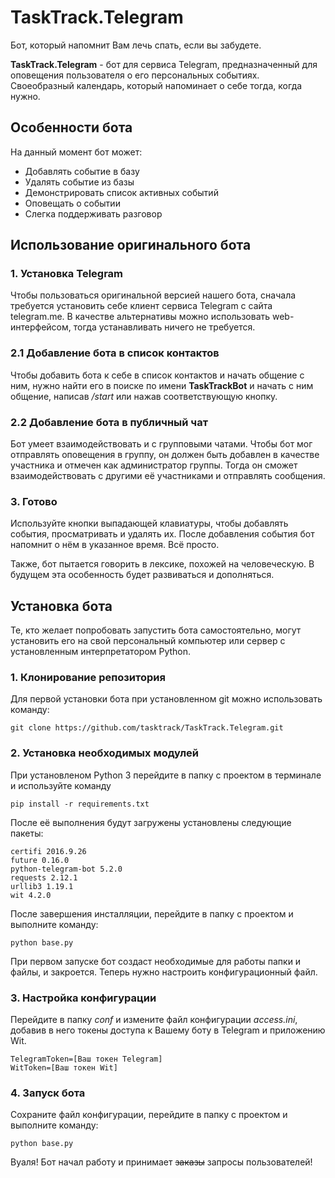 # TaskTrack.Telegram
Бот, который напомнит Вам лечь спать, если вы забудете.

**TaskTrack.Telegram** - бот для сервиса Telegram, предназначенный для оповещения пользователя о его персональных событиях.
Своеобразный календарь, который напоминает о себе тогда, когда нужно.

## Особенности бота
На данный момент бот может:
* Добавлять событие в базу
* Удалять событие из базы
* Демонстрировать список активных событий
* Оповещать о событии
* Слегка поддерживать разговор

## Использование оригинального бота
### 1. Установка Telegram
Чтобы пользоваться оригинальной версией нашего бота, сначала требуется установить себе клиент сервиса Telegram с сайта telegram.me.
В качестве альтернативы можно использовать web-интерфейсом, тогда устанавливать ничего не требуется.
### 2.1 Добавление бота в список контактов
Чтобы добавить бота к себе в список контактов и начать общение с ним, нужно найти его в поиске по имени **TaskTrackBot** и начать с ним общение, написав */start* или нажав соответствующую кнопку.
### 2.2 Добавление бота в публичный чат
Бот умеет взаимодействовать и с групповыми чатами. Чтобы бот мог отправлять оповещения в группу, он должен быть добавлен в качестве участника и отмечен как администратор группы. Тогда он сможет взаимодействовать с другими её участниками и отправлять сообщения.
### 3. Готово
Используйте кнопки выпадающей клавиатуры, чтобы добавлять события, просматривать и удалять их.
После добавления события бот напомнит о нём в указанное время.
Всё просто.

Также, бот пытается говорить в лексике, похожей на человеческую. В будущем эта особенность будет развиваться и дополняться.

## Установка бота
Те, кто желает попробовать запустить бота самостоятельно, могут установить его на свой персональный компьютер или сервер с установленным интерпретатором Python.
### 1. Клонирование репозитория
Для первой установки бота при установленном git можно использовать команду:

    git clone https://github.com/tasktrack/TaskTrack.Telegram.git
    
### 2. Установка необходимых модулей
При установленом Python 3 перейдите в папку с проектом в терминале и используйте команду

    pip install -r requirements.txt

После её выполнения будут загружены установлены следующие пакеты:

    certifi 2016.9.26
    future 0.16.0
    python-telegram-bot 5.2.0
    requests 2.12.1
    urllib3 1.19.1
    wit 4.2.0
    
После завершения инсталляции, перейдите в папку с проектом и выполните команду:

    python base.py

При первом запуске бот создаст необходимые для работы папки и файлы, и закроется.
Теперь нужно настроить конфигурационный файл.

### 3. Настройка конфигурации
Перейдите в папку *conf* и измените файл конфигурации *access.ini*, добавив в него токены доступа к Вашему боту в Telegram и приложению Wit.

    TelegramToken=[Ваш токен Telegram]
    WitToken=[Ваш токен Wit]

### 4. Запуск бота
Сохраните файл конфигурации, перейдите в папку с проектом и выполните команду:

    python base.py

Вуаля! Бот начал работу и принимает ~~заказы~~ запросы пользователей!
